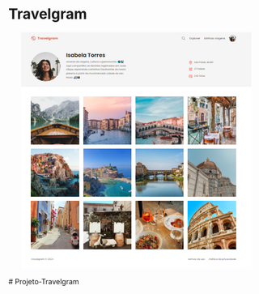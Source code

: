 <h1 align="left">Travelgram</h1>

<p align="center">
<img src="./assets/preview.PNG" alt="img do projeto">
</p>

#   P r o j e t o - T r a v e l g r a m 
 
 